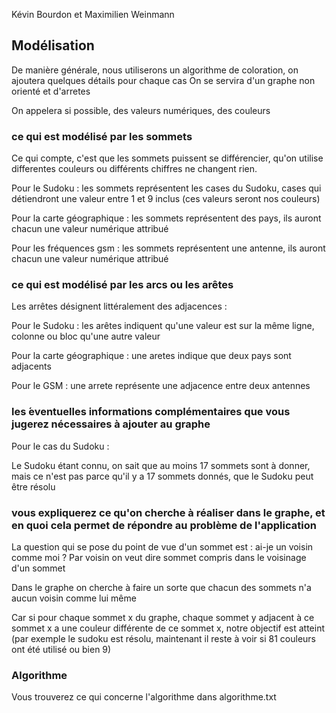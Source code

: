Kévin Bourdon et Maximilien Weinmann

## Modélisation

De manière générale, nous utiliserons un algorithme de coloration, on ajoutera quelques détails pour chaque cas
On se servira d'un graphe non orienté et d'arretes

On appelera si possible, des valeurs numériques, des couleurs

### ce qui est modélisé par les sommets
Ce qui compte, c'est que les sommets puissent se différencier, qu'on utilise differentes couleurs ou différents chiffres ne changent rien.

Pour le Sudoku : les sommets représentent les cases du Sudoku, cases qui détiendront une valeur entre 1 et 9 inclus (ces valeurs seront nos couleurs)

Pour la carte géographique : les sommets représentent des pays, ils auront chacun une valeur numérique attribué

Pour les fréquences gsm : les sommets représentent une antenne, ils auront chacun une valeur numérique attribué


### ce qui est modélisé par les arcs ou les arêtes

Les arrêtes désignent littéralement des adjacences :

Pour le Sudoku : les arêtes indiquent qu'une valeur est sur la même ligne, colonne ou bloc qu'une autre valeur

Pour la carte géographique : une aretes indique que deux pays sont adjacents

Pour le GSM : une arrete représente une adjacence entre deux antennes


### les ́eventuelles informations complémentaires que vous jugerez nécessaires à ajouter au graphe

Pour le cas du Sudoku :

Le Sudoku étant connu, on sait que au moins 17 sommets sont à donner, mais ce n'est pas parce qu'il y a 17 sommets donnés, que le Sudoku peut être résolu
### vous expliquerez ce qu'on cherche à réaliser dans le graphe, et en quoi cela permet de répondre au problème de l'application

La question qui se pose du point de vue d'un sommet est : ai-je un voisin comme moi ? 
Par voisin on veut dire sommet compris dans le voisinage d'un sommet


Dans le graphe on cherche à faire un sorte que chacun des sommets n'a aucun voisin comme lui même


Car si pour chaque sommet x du graphe, chaque sommet y adjacent à ce sommet x a une couleur différente de ce sommet x, notre objectif est atteint (par exemple le sudoku est résolu, maintenant il reste à voir si 81 couleurs ont été utilisé ou bien 9)


### Algorithme
Vous trouverez ce qui concerne l'algorithme dans algorithme.txt